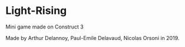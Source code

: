 # Light-Rising
Mini game made on Construct 3

Made by Arthur Delannoy, Paul-Emile Delavaud, Nicolas Orsoni in 2019.
